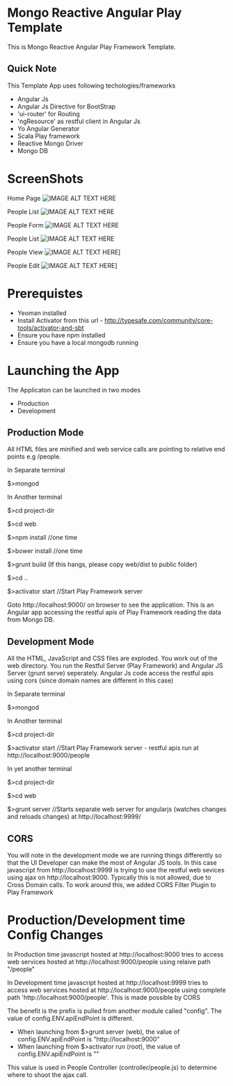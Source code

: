 Mongo Reactive Angular Play Template
=====

This is Mongo Reactive Angular Play Framework Template.

Quick Note
----
This Template App uses following techologies/frameworks
* Angular Js
* Angular Js Directive for BootStrap
* 'ui-router' for Routing
* 'ngResource' as restful client in Angular Js
* Yo Angular Generator
* Scala Play framework
* Reactive Mongo Driver
* Mongo DB


ScreenShots
=====
Home Page
![IMAGE ALT TEXT HERE](https://raw.githubusercontent.com/rohitghatol/mongo-reactive-angular-play/master/screenshots/pic-1.png)

People List
![IMAGE ALT TEXT HERE](https://raw.githubusercontent.com/rohitghatol/mongo-reactive-angular-play/master/screenshots/pic-2.png)

People Form
![IMAGE ALT TEXT HERE](https://raw.githubusercontent.com/rohitghatol/mongo-reactive-angular-play/master/screenshots/pic-3.png)

People List
![IMAGE ALT TEXT HERE](https://raw.githubusercontent.com/rohitghatol/mongo-reactive-angular-play/master/screenshots/pic-4.png)

People View
![IMAGE ALT TEXT HERE](https://raw.githubusercontent.com/rohitghatol/mongo-reactive-angular-play/master/screenshots/pic-5.png)]

People Edit
![IMAGE ALT TEXT HERE](https://raw.githubusercontent.com/rohitghatol/mongo-reactive-angular-play/master/screenshots/pic-6.png)]


Prerequistes
=====
* Yeoman installed
* Install Activator from this url - http://typesafe.com/community/core-tools/activator-and-sbt
* Ensure you have npm installed
* Ensure you have a local mongodb running

Launching the App
======

The Applicaton can be launched in two modes
* Production
* Development


Production Mode 
-----
All HTML files are minified and web service calls are pointing to relative end points e.g /people. 

In Separate terminal

$>mongod


In Another terminal

$>cd project-dir

$>cd web

$>npm install       //one time

$>bower install     //one time

$>grunt build (If this hangs, please copy web/dist to public folder)

$>cd ..

$>activator start     //Start Play Framework server

Goto http://localhost:9000/ on browser to see the application. This is an Angular app accessing the restful apis of Play Framework reading the data from Mongo DB. 

Development Mode
------
All the HTML, JavaScript and CSS files are exploded. You work out of the web directory. You run the Restful Server (Play Framework) and Angular JS Server (grunt serve) seperately. Angular Js code access the restful apis using cors (since domain names are different in this case)

In Separate terminal

$>mongod


In Another terminal

$>cd project-dir

$>activator start    //Start Play Framework server - restful apis run at http://localhost:9000/people


In yet another terminal

$>cd project-dir

$>cd web

$>grunt server     //Starts separate web server for angularjs (watches changes and reloads changes) at http://localhost:9999/


CORS
----
You will note in the development mode we are running things differently so that the UI Developer can make the most of Angular JS tools. In this case javascript from http://localhost:9999 is trying to use the restful web sevices using ajax on http://localhost:9000. Typically this is not allowed, due to Cross Domain calls. To work around this, we added CORS Filter Plugin to Play Framework

Production/Development time Config Changes
==============================

In Production time javascript hosted at http://localhost:9000 tries to access web services hosted at http://localhost:9000/people using relaive path "/people"

In Development time javascript hosted at http://localhost:9999 tries to access web services hosted at http://localhost:9000/people using complete path 'http://localhost:9000/people'. This is made possible by CORS

The benefit is the prefix is pulled from another module called "config". The value of config.ENV.apiEndPoint is different.
* When launching from $>grunt server (web), the value of config.ENV.apiEndPoint is "http://localhost:9000"
* When launching from $>activator run (root), the value of config.ENV.apiEndPoint is ""

This value is used in People Controller (controller/people.js) to determine where to shoot the ajax call.






